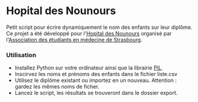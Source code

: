 # Hopital des Nounours
Petit script pour écrire dynamiquement le nom des enfants sur leur diplôme. Ce projet a été développé pour l'[Hopital des Nounours](https://www.aaems.org/hopital-des-nounours/) organisé par l'[Association des étudiants en médecine de Strasbourg](https://www.aaems.org/).

### Utilisation

- Installez Python sur votre ordinateur ainsi que la librairie [PIL](https://pillow.readthedocs.io/en/stable/installation.html).
- Inscirvez les noms et prénoms des enfants dans le fichier liste.csv
- Utilisez le diplôme existant ou importez en un nouveau. Attention : gardez les mêmes noms de ficher.
- Lancez le script, les résultats se trouveront dans le dossier export.
